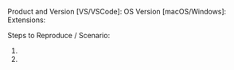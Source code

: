 <!-- 
For VS problems, please use the "Report a Problem..." feature.  See https://aka.ms/cascade/vsproblem
In VS Code, Help > Report Issues can prefill these if you want.
For feature requests, please include this info so we know if the request is tool specific.
-->
Product and Version [VS/VSCode]:
OS Version [macOS/Windows]:
Extensions: 

Steps to Reproduce / Scenario:

1.
2.
